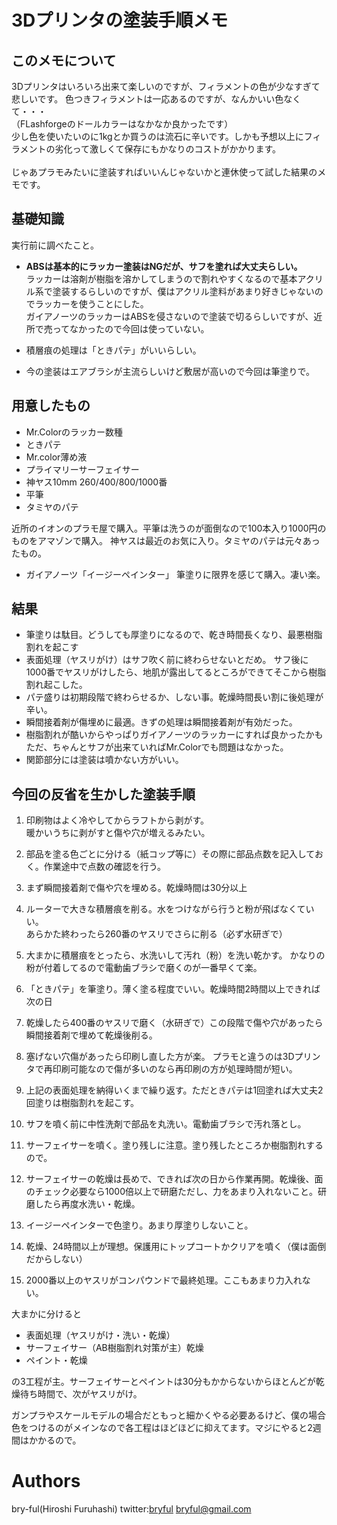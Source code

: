 ﻿# 3Dプリンタの塗装手順メモ

## このメモについて
3Dプリンタはいろいろ出来て楽しいのですが、フィラメントの色が少なすぎて悲しいです。
色つきフィラメントは一応あるのですが、なんかいい色なくて・・・<br>
（FLashforgeのドールカラーはなかなか良かったです）<br>
少し色を使いたいのに1kgとか買うのは流石に辛いです。しかも予想以上にフィラメントの劣化って激しくて保存にもかなりのコストがかかります。<br>
<br>
じゃあプラモみたいに塗装すればいいんじゃないかと連休使って試した結果のメモです。

## 基礎知識
実行前に調べたこと。

* <b>ABSは基本的にラッカー塗装はNGだが、サフを塗れば大丈夫らしい。</b><br>
ラッカーは溶剤が樹脂を溶かしてしまうので割れやすくなるので基本アクリル系で塗装するらしいのですが、僕はアクリル塗料があまり好きじゃないのでラッカーを使うことにした。<br>
ガイアノーツのラッカーはABSを侵さないので塗装で切るらしいですが、近所で売ってなかったので今回は使っていない。

* 積層痕の処理は「ときパテ」がいいらしい。
* 今の塗装はエアブラシが主流らしいけど敷居が高いので今回は筆塗りで。


## 用意したもの

* Mr.Colorのラッカー数種
* ときパテ
* Mr.color薄め液
* プライマリーサーフェイサー
* 神ヤス10mm 260/400/800/1000番
* 平筆
* タミヤのパテ

近所のイオンのプラモ屋で購入。平筆は洗うのが面倒なので100本入り1000円のものをアマゾンで購入。
神ヤスは最近のお気に入り。タミヤのパテは元々あったもの。

* ガイアノーツ「イージーペインター」
筆塗りに限界を感じて購入。凄い楽。

## 結果

* 筆塗りは駄目。どうしても厚塗りになるので、乾き時間長くなり、最悪樹脂割れを起こす
* 表面処理（ヤスリがけ）はサフ吹く前に終わらせないとだめ。
サフ後に1000番でヤスリがけしたら、地肌が露出してるところができてそこから樹脂割れ起こした。
* パテ盛りは初期段階で終わらせるか、しない事。乾燥時間長い割に後処理が辛い。
* 瞬間接着剤が傷埋めに最適。きずの処理は瞬間接着剤が有効だった。
* 樹脂割れが酷いからやっぱりガイアノーツのラッカーにすれば良かったかも
ただ、ちゃんとサフが出来ていればMr.Colorでも問題はなかった。
* 関節部分には塗装は噴かない方がいい。

## 今回の反省を生かした塗装手順

01. 印刷物はよく冷やしてからラフトから剥がす。<br>暖かいうちに剥がすと傷や穴が増えるみたい。
2.  部品を塗る色ごとに分ける（紙コップ等に）その際に部品点数を記入しておく。作業途中で点数の確認を行う。

3.  まず瞬間接着剤で傷や穴を埋める。乾燥時間は30分以上

4.  ルーターで大きな積層痕を削る。水をつけながら行うと粉が飛ばなくていい。<br>
あらかた終わったら260番のヤスリでさらに削る（必ず水研ぎで）

01. 大まかに積層痕をとったら、水洗いして汚れ（粉）を洗い乾かす。
かなりの粉が付着してるので電動歯ブラシで磨くのが一番早くて楽。
2.  「ときパテ」を筆塗り。薄く塗る程度でいい。乾燥時間2時間以上できれば次の日
3.  乾燥したら400番のヤスリで磨く（水研ぎで）この段階で傷や穴があったら瞬間接着剤で埋めて乾燥後削る。
4.  塞げない穴傷があったら印刷し直した方が楽。
プラモと違うのは3Dプリンタで再印刷可能なので傷が多いのなら再印刷の方が処理時間が短い。
1. 上記の表面処理を納得いくまで繰り返す。ただときパテは1回塗れば大丈夫2回塗りは樹脂割れを起こす。
2. サフを噴く前に中性洗剤で部品を丸洗い。電動歯ブラシで汚れ落とし。
3. サーフェイサーを噴く。塗り残しに注意。塗り残したところか樹脂割れするので。
4. サーフェイサーの乾燥は長めで、できれば次の日から作業再開。乾燥後、面のチェック必要なら1000倍以上で研磨ただし、力をあまり入れないこと。研磨したら再度水洗い・乾燥。
5. イージーペインターで色塗り。あまり厚塗りしないこと。
7. 乾燥、24時間以上が理想。保護用にトップコートかクリアを噴く（僕は面倒だからしない）
8. 2000番以上のヤスリがコンパウンドで最終処理。ここもあまり力入れない。


大まかに分けると

* 表面処理（ヤスリがけ・洗い・乾燥）
* サーフェイサー（AB樹脂割れ対策が主）乾燥
* ペイント・乾燥

の3工程が主。サーフェイサーとペイントは30分もかからないからほとんどが乾燥待ち時間で、次がヤスリがけ。

ガンプラやスケールモデルの場合だともっと細かくやる必要あるけど、僕の場合色をつけるのがメインなので各工程はほどほどに抑えてます。マジにやると2週間はかかるので。

# Authors

bry-ful(Hiroshi Furuhashi)
twitter:[bryful](https://twitter.com/bryful)
bryful@gmail.com


